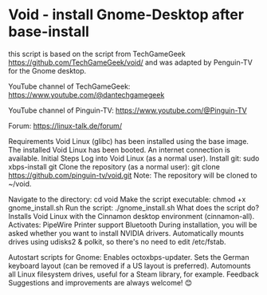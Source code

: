 # Void - install Gnome-Desktop after base-install

this script is based on the script from TechGameGeek https://github.com/TechGameGeek/void/ 
and was adapted by Penguin-TV for the Gnome desktop.

YouTube channel of TechGameGeek: https://www.youtube.com/@dantechgamegeek

YouTube channel of Pinguin-TV:
https://www.youtube.com/@Pinguin-TV

Forum:
https://linux-talk.de/forum/



Requirements
Void Linux (glibc) has been installed using the base image.
The installed Void Linux has been booted.
An internet connection is available.
Initial Steps
Log into Void Linux (as a normal user).
Install git:
sudo xbps-install git
Clone the repository (as a normal user):
git clone https://github.com/pinguin-tv/void.git
Note: The repository will be cloned to ~/void.

Navigate to the directory:
cd void
Make the script executable:
chmod +x gnome_install.sh
Run the script:
./gnome_install.sh
What does the script do?
Installs Void Linux with the Cinnamon desktop environment (cinnamon-all).
Activates:
PipeWire
Printer support
Bluetooth
During installation, you will be asked whether you want to install NVIDIA drivers.
Automatically mounts drives using udisks2 & polkit, so there's no need to edit /etc/fstab.

Autostart scripts for Gnome:
Enables octoxbps-updater.
Sets the German keyboard layout (can be removed if a US layout is preferred).
Automounts all Linux filesystem drives, useful for a Steam library, for example.
Feedback
Suggestions and improvements are always welcome! 😊
